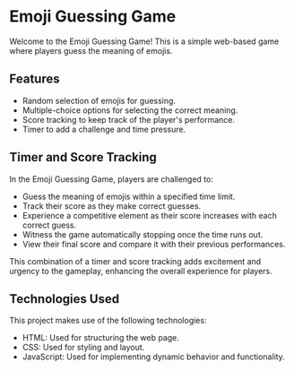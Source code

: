 # Emoji Guessing Game

Welcome to the Emoji Guessing Game! This is a simple web-based game where players guess the meaning of emojis.

## Features

- Random selection of emojis for guessing.
- Multiple-choice options for selecting the correct meaning.
- Score tracking to keep track of the player's performance.
- Timer to add a challenge and time pressure.

## Timer and Score Tracking

In the Emoji Guessing Game, players are challenged to:

- Guess the meaning of emojis within a specified time limit.
- Track their score as they make correct guesses.
- Experience a competitive element as their score increases with each correct guess.
- Witness the game automatically stopping once the time runs out.
- View their final score and compare it with their previous performances.

This combination of a timer and score tracking adds excitement and urgency to the gameplay, enhancing the overall experience for players.

## Technologies Used

This project makes use of the following technologies:

- HTML: Used for structuring the web page.
- CSS: Used for styling and layout.
- JavaScript: Used for implementing dynamic behavior and functionality.

